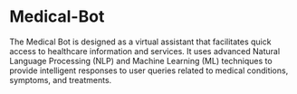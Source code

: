 # Medical-Bot
The Medical Bot is designed as a virtual assistant that facilitates quick access to healthcare information and services. It uses advanced Natural Language Processing (NLP) and Machine Learning (ML) techniques to provide intelligent responses to user queries related to medical conditions, symptoms, and treatments.
